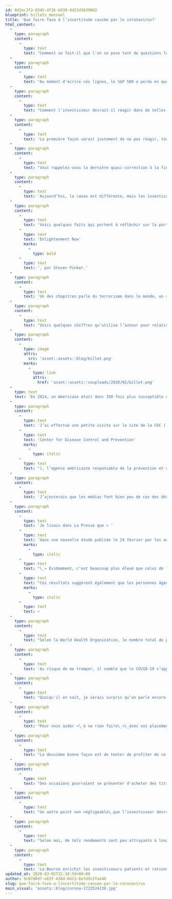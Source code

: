 ```yaml
---
id: 8d2ec3f2-6545-4f26-b030-4d22d36390d2
blueprint: billets_mensuel
title: 'Que faire face à l’incertitude causée par le coronavirus?'
html_content:
  -
    type: paragraph
    content:
      -
        type: text
        text: "Comment se fait-il que l'on se pose tant de questions lorsque les marchés chutent et presqu'aucunes lorsqu'ils grimpent?"
  -
    type: paragraph
    content:
      -
        type: text
        text: "Au moment d'écrire ces lignes, le S&P 500 a perdu en quelques jours plus que ce qu'il avait gagné depuis le début de l'année. On n'entend parler que du COVID-19 et l'inquiétude des investisseurs est palpable.\_Peut-être le coronavirus est-il le prétexte que de nombreux investisseurs attendaient pour vendre après plusieurs années boursières fastes?"
  -
    type: paragraph
    content:
      -
        type: text
        text: "Comment l'investisseur devrait-il réagir dans de telles situations?"
  -
    type: paragraph
    content:
      -
        type: text
        text: 'La première façon serait justement de ne pas réagir, tout simplement de ne rien faire. Les marchés ont régulièrement connu des corrections dans le passé; parfois, elles se sont transformés en marchés baissiers. Il est impossible de prédire si la baisse récente se poursuivra.'
  -
    type: paragraph
    content:
      -
        type: text
        text: "Vous rappelez-vous la dernière quasi-correction à la fin de 2018? Je parie que plusieurs d'entre vous l'aviez oubliée. Pourtant, lorsque nous étions en plein dedans, on ne parlait que de cela. Le S&P 500 avait alors perdu 9,9\_% de sa valeur dans les dernières semaines de l’année. Je connais des investisseurs qui avaient paniqué et décidé de tout vendre en décembre 2018. Imaginez les rendements ainsi perdus. (Le S&P 500 a enregistré un rendement de plus de 31\_% en 2019.) En 2018, la baisse des marchés avait, à mon avis, été causée par une hausse des taux d’intérêt qui laissait entrevoir la possibilité d’un ralentissement économique."
  -
    type: paragraph
    content:
      -
        type: text
        text: 'Aujourd’hui, la cause est différente, mais les investisseurs appréhendent néanmoins le ralentissement économique que pourrait causer le COVID-19. Le battage médiatique entourant la situation n’aide certainement pas.'
  -
    type: paragraph
    content:
      -
        type: text
        text: 'Voici quelques faits qui portent à réfléchir sur la portée du COVID-19. Les chiffres brandis par les médias font peur, d’où l’importance de relativiser. Je suis justement en train de lire un livre très intéressant à ce sujet, '
      -
        type: text
        text: 'Enlightenment Now'
        marks:
          -
            type: bold
      -
        type: text
        text: ', par Steven Pinker.'
  -
    type: paragraph
    content:
      -
        type: text
        text: 'Un des chapitres parle du terrorisme dans le monde, un sujet qui, sous certains aspects, s’apparente un peu à une épidémie, ne serait-ce que du fait que les deux causent souvent plus de peur que de mal. Dans les deux cas, les gens craignent aussi un effet d’entraînement ou de contagion.'
  -
    type: paragraph
    content:
      -
        type: text
        text: "Voici quelques chiffres qu’utilise l’auteur pour relativiser les risques associés au terrorisme. Le tableau suivant énumère le nombre de décès liés à divers risques. Je n’ai pris que les chiffres touchant les États-Unis pour l’année 2014\_:"
  -
    type: paragraph
    content:
      -
        type: image
        attrs:
          src: 'asset::assets::blog/billet.png'
        marks:
          -
            type: link
            attrs:
              href: 'asset::assets::vxuploads/2020/02/billet.png'
  -
    type: text
    text: 'En 2014, un Américain était donc 350 fois plus susceptible de mourir d’un homicide que d’un acte terroriste. Ou 800 fois plus susceptible de mourir d’un accident de la route. Quelles causes de décès ont, selon vous, fait davantage les manchettes?'
  -
    type: paragraph
    content:
      -
        type: text
        text: 'J’ai effectué une petite visite sur le site de la CDC ('
      -
        type: text
        text: 'Center for Disease Control and Prevention'
        marks:
          -
            type: italic
      -
        type: text
        text: "), l’agence américaine responsable de la prévention et du contrôle des maladies. Voici ce que j’ai découvert concernant la grippe saisonnière (ou influenza) pour la saison grippale 2017-2018\_: 44,8 millions d’Américains (près de 13,5\_% de la population) ont attrapé l’influenza. De ce nombre, 20,7\_millions ont fait une visite médicale, 808\_129 ont été hospitalisés et 61\_099 personnes sont décédées, un taux de mortalité de près de 0,14\_%. Du nombre de décès, 50\_903 (83\_%) étaient des personnes âgées de 65 ans ou plus."
  -
    type: paragraph
    content:
      -
        type: text
        text: 'J’ajouterais que les médias font bien peu de cas des décès liés à la grippe saisonnière, ni des milliers de décès annuels sur la route d’ailleurs.'
  -
    type: paragraph
    content:
      -
        type: text
        text: 'Je lisais dans La Presse que « '
      -
        type: text
        text: 'dans une nouvelle étude publiée le 24 février par les autorités sanitaires chinoises, le taux de mortalité associé à une infection au COVID-19 a été établi provisoirement à 2,3 %.'
        marks:
          -
            type: italic
      -
        type: text
        text: "\_» Évidemment, c’est beaucoup plus élevé que celui de l’influenza, mais cela veut aussi dire que plus de 97\_% des personnes infectées en guérissent. Toujours selon La Presse, «\_"
      -
        type: text
        text: "Ces résultats suggèrent également que les personnes âgées et les personnes qui souffrent déjà de maladies chroniques (comme l’hypertension artérielle, les maladies du cœur ou le diabète) sont plus à risque que les autres.\_"
        marks:
          -
            type: italic
      -
        type: text
        text: »
  -
    type: paragraph
    content:
      -
        type: text
        text: "Selon la World Health Organization, le nombre total de personnes infectées par le COVID-19 atteignait 79\_331 en date du 24 février, dont la grande majorité (77\_262) en Chine. Le nombre de décès à cette date était de 2\_618, soit 3,3\_% du nombre total de personnes infectées."
  -
    type: paragraph
    content:
      -
        type: text
        text: 'Au risque de me tromper, il semble que le COVID-19 s’apparenterait à une grippe particulièrement sévère. En revanche, les autorités gouvernementales et les organisations non gouvernementales prennent des mesures très importantes pour ralentir le rythme de contagion du virus. On dit qu’en Chine, où le gouvernement a pris des mesures quasi-draconiennes, le taux de propagation montrerait déjà des signes évidents de ralentissement.'
  -
    type: paragraph
    content:
      -
        type: text
        text: "Quoiqu'il en soit, je serais surpris qu’on parle encore du COVID-19 l’automne prochain ou dans un an."
  -
    type: paragraph
    content:
      -
        type: text
        text: "Pour vous aider «\_à ne rien faire\_»\_avec vos placements, évitez de regarder les prix de vos stocks ou la valeur de votre portefeuille pendant quelques semaines. Vous y reviendrez lorsque la poussière sera retombée."
  -
    type: paragraph
    content:
      -
        type: text
        text: "La deuxième bonne façon est de tenter de profiter de ce qui me paraît être une réaction exagérée à un problème qui devrait vraisemblablement être réglé et oublié dans quelques mois – c’est ce que nous comptons faire pour nos portefeuilles sous gestion. Il est probable que plusieurs entreprises, voire l'économie mondiale, seront affectés par le coronavirus. À mon avis, le plus grand risque à court terme est davantage l’impact économique qu’entraîne la peur du coronavirus que le virus même. Je parierais toutefois que l'impact sera limité dans le temps, quelques mois peut-être, et que l'économie reprendra vigoureusement par la suite."
  -
    type: paragraph
    content:
      -
        type: text
        text: "Des occasions pourraient se présenter d'acheter des titres de qualité à bons prix. Je pense notamment aux sociétés dont les activités sont liées aux voyages, par exemple les croisiéristes, les transporteurs aériens, les voyagistes, les sociétés qui traitent les transactions de crédit, etc. Avec le temps, plusieurs sociétés pourraient également être affectées par une dislocation des chaînes mondiales d'approvisionnement. Ainsi, le secteur pharmaceutique pourrait être touché car de nombreux médicaments de base ou composants de médicaments sont fabriqués en Chine."
  -
    type: paragraph
    content:
      -
        type: text
        text: "Un autre point non négligeable\_que l’investisseur devrait considérer : au cours des derniers jours, les taux d'intérêt ont fortement chuté alors que les investisseurs se jettent sur les placements supposément «\_prudents\_». Une obligation 10 ans du gouvernement canadien offre présentement 1,19\_% par rapport à 1,70 % au début de 2020. Aux États-Unis, le taux d'une obligation équivalente procure un rendement de 1,33 % par rapport à 1,92 % le 1er janvier."
  -
    type: paragraph
    content:
      -
        type: text
        text: "Selon moi, de tels rendements sont peu attrayants à long terme et ne couvriront guère l'inflation dans le futur. Peut-être plus important encore, ils rendent l’évaluation des titres boursiers plus attrayante, surtout avec la baisse récente."
  -
    type: paragraph
    content:
      -
        type: text
        text: 'La Bourse enrichit les investisseurs patients et rationnels aux dépens des investisseurs nerveux et spéculatifs. N’allez pas grossir les rangs des investisseurs qui se massent vers les sorties; ils le regretteront probablement dans quelques années.'
updated_at: 2020-03-02T22:18:59+00:00
author: 9c87d8d7-e83f-438d-8d13-6efd9c2fae40
slug: que-faire-face-a-lincertitude-causee-par-le-coronavirus
main_visual: 'assets::blog/corona-1722524136.jpg'
---
```

